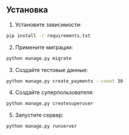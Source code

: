 
## Установка

1. Установите зависимости:
```bash
pip install -r requirements.txt
```

2. Примените миграции:
```bash
python manage.py migrate
```

3. Создайте тестовые данные:
```bash
python manage.py create_payments --count 30
```

4. Создайте суперпользователя:
```bash
python manage.py createsuperuser
```

5. Запустите сервер:
```bash
python manage.py runserver
```
